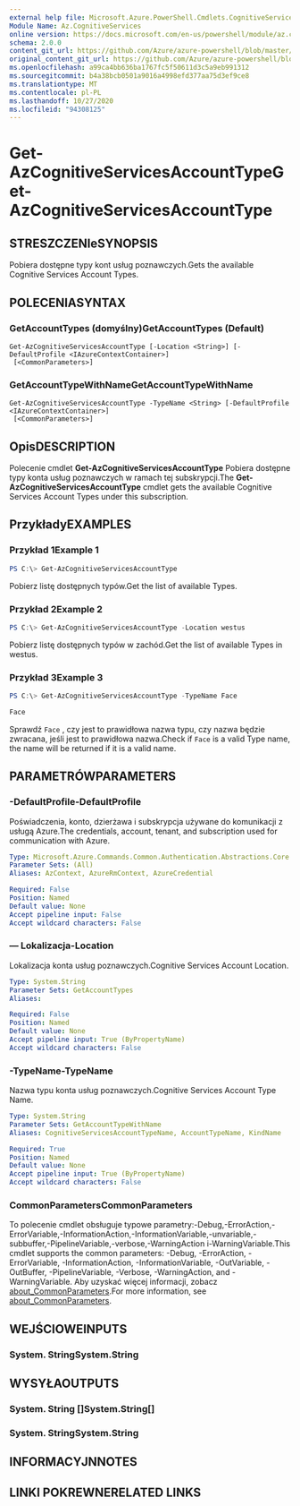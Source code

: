 ```yaml
---
external help file: Microsoft.Azure.PowerShell.Cmdlets.CognitiveServices.dll-Help.xml
Module Name: Az.CognitiveServices
online version: https://docs.microsoft.com/en-us/powershell/module/az.cognitiveservices/get-azcognitiveservicesaccounttype
schema: 2.0.0
content_git_url: https://github.com/Azure/azure-powershell/blob/master/src/CognitiveServices/CognitiveServices/help/Get-AzCognitiveServicesAccountType.md
original_content_git_url: https://github.com/Azure/azure-powershell/blob/master/src/CognitiveServices/CognitiveServices/help/Get-AzCognitiveServicesAccountType.md
ms.openlocfilehash: a99ca4bb636ba1767fc5f50611d3c5a9eb991312
ms.sourcegitcommit: b4a38bcb0501a9016a4998efd377aa75d3ef9ce8
ms.translationtype: MT
ms.contentlocale: pl-PL
ms.lasthandoff: 10/27/2020
ms.locfileid: "94308125"
---
```

# <span data-ttu-id="da376-101">Get-AzCognitiveServicesAccountType</span><span class="sxs-lookup"><span data-stu-id="da376-101">Get-AzCognitiveServicesAccountType</span></span>

## <span data-ttu-id="da376-102">STRESZCZENIe</span><span class="sxs-lookup"><span data-stu-id="da376-102">SYNOPSIS</span></span>
<span data-ttu-id="da376-103">Pobiera dostępne typy kont usług poznawczych.</span><span class="sxs-lookup"><span data-stu-id="da376-103">Gets the available Cognitive Services Account Types.</span></span>

## <span data-ttu-id="da376-104">POLECENIA</span><span class="sxs-lookup"><span data-stu-id="da376-104">SYNTAX</span></span>

### <span data-ttu-id="da376-105">GetAccountTypes (domyślny)</span><span class="sxs-lookup"><span data-stu-id="da376-105">GetAccountTypes (Default)</span></span>
```
Get-AzCognitiveServicesAccountType [-Location <String>] [-DefaultProfile <IAzureContextContainer>]
 [<CommonParameters>]
```

### <span data-ttu-id="da376-106">GetAccountTypeWithName</span><span class="sxs-lookup"><span data-stu-id="da376-106">GetAccountTypeWithName</span></span>
```
Get-AzCognitiveServicesAccountType -TypeName <String> [-DefaultProfile <IAzureContextContainer>]
 [<CommonParameters>]
```

## <span data-ttu-id="da376-107">Opis</span><span class="sxs-lookup"><span data-stu-id="da376-107">DESCRIPTION</span></span>
<span data-ttu-id="da376-108">Polecenie cmdlet **Get-AzCognitiveServicesAccountType** Pobiera dostępne typy konta usług poznawczych w ramach tej subskrypcji.</span><span class="sxs-lookup"><span data-stu-id="da376-108">The **Get-AzCognitiveServicesAccountType** cmdlet gets the available Cognitive Services Account Types under this subscription.</span></span>

## <span data-ttu-id="da376-109">Przykłady</span><span class="sxs-lookup"><span data-stu-id="da376-109">EXAMPLES</span></span>

### <span data-ttu-id="da376-110">Przykład 1</span><span class="sxs-lookup"><span data-stu-id="da376-110">Example 1</span></span>
```powershell
PS C:\> Get-AzCognitiveServicesAccountType
```

<span data-ttu-id="da376-111">Pobierz listę dostępnych typów.</span><span class="sxs-lookup"><span data-stu-id="da376-111">Get the list of available Types.</span></span>

### <span data-ttu-id="da376-112">Przykład 2</span><span class="sxs-lookup"><span data-stu-id="da376-112">Example 2</span></span>
```powershell
PS C:\> Get-AzCognitiveServicesAccountType -Location westus
```

<span data-ttu-id="da376-113">Pobierz listę dostępnych typów w zachód.</span><span class="sxs-lookup"><span data-stu-id="da376-113">Get the list of available Types in westus.</span></span>

### <span data-ttu-id="da376-114">Przykład 3</span><span class="sxs-lookup"><span data-stu-id="da376-114">Example 3</span></span>
```powershell
PS C:\> Get-AzCognitiveServicesAccountType -TypeName Face

Face
```

<span data-ttu-id="da376-115">Sprawdź `Face` , czy jest to prawidłowa nazwa typu, czy nazwa będzie zwracana, jeśli jest to prawidłowa nazwa.</span><span class="sxs-lookup"><span data-stu-id="da376-115">Check if `Face` is a valid Type name, the name will be returned if it is a valid name.</span></span>

## <span data-ttu-id="da376-116">PARAMETRÓW</span><span class="sxs-lookup"><span data-stu-id="da376-116">PARAMETERS</span></span>

### <span data-ttu-id="da376-117">-DefaultProfile</span><span class="sxs-lookup"><span data-stu-id="da376-117">-DefaultProfile</span></span>
<span data-ttu-id="da376-118">Poświadczenia, konto, dzierżawa i subskrypcja używane do komunikacji z usługą Azure.</span><span class="sxs-lookup"><span data-stu-id="da376-118">The credentials, account, tenant, and subscription used for communication with Azure.</span></span>

```yaml
Type: Microsoft.Azure.Commands.Common.Authentication.Abstractions.Core.IAzureContextContainer
Parameter Sets: (All)
Aliases: AzContext, AzureRmContext, AzureCredential

Required: False
Position: Named
Default value: None
Accept pipeline input: False
Accept wildcard characters: False
```

### <span data-ttu-id="da376-119">— Lokalizacja</span><span class="sxs-lookup"><span data-stu-id="da376-119">-Location</span></span>
<span data-ttu-id="da376-120">Lokalizacja konta usług poznawczych.</span><span class="sxs-lookup"><span data-stu-id="da376-120">Cognitive Services Account Location.</span></span>

```yaml
Type: System.String
Parameter Sets: GetAccountTypes
Aliases:

Required: False
Position: Named
Default value: None
Accept pipeline input: True (ByPropertyName)
Accept wildcard characters: False
```

### <span data-ttu-id="da376-121">-TypeName</span><span class="sxs-lookup"><span data-stu-id="da376-121">-TypeName</span></span>
<span data-ttu-id="da376-122">Nazwa typu konta usług poznawczych.</span><span class="sxs-lookup"><span data-stu-id="da376-122">Cognitive Services Account Type Name.</span></span>

```yaml
Type: System.String
Parameter Sets: GetAccountTypeWithName
Aliases: CognitiveServicesAccountTypeName, AccountTypeName, KindName

Required: True
Position: Named
Default value: None
Accept pipeline input: True (ByPropertyName)
Accept wildcard characters: False
```

### <span data-ttu-id="da376-123">CommonParameters</span><span class="sxs-lookup"><span data-stu-id="da376-123">CommonParameters</span></span>
<span data-ttu-id="da376-124">To polecenie cmdlet obsługuje typowe parametry:-Debug,-ErrorAction,-ErrorVariable,-InformationAction,-InformationVariable,-unvariable,-subbuffer,-PipelineVariable,-verbose,-WarningAction i-WarningVariable.</span><span class="sxs-lookup"><span data-stu-id="da376-124">This cmdlet supports the common parameters: -Debug, -ErrorAction, -ErrorVariable, -InformationAction, -InformationVariable, -OutVariable, -OutBuffer, -PipelineVariable, -Verbose, -WarningAction, and -WarningVariable.</span></span> <span data-ttu-id="da376-125">Aby uzyskać więcej informacji, zobacz [about_CommonParameters](http://go.microsoft.com/fwlink/?LinkID=113216).</span><span class="sxs-lookup"><span data-stu-id="da376-125">For more information, see [about_CommonParameters](http://go.microsoft.com/fwlink/?LinkID=113216).</span></span>

## <span data-ttu-id="da376-126">WEJŚCIOWE</span><span class="sxs-lookup"><span data-stu-id="da376-126">INPUTS</span></span>

### <span data-ttu-id="da376-127">System. String</span><span class="sxs-lookup"><span data-stu-id="da376-127">System.String</span></span>

## <span data-ttu-id="da376-128">WYSYŁA</span><span class="sxs-lookup"><span data-stu-id="da376-128">OUTPUTS</span></span>

### <span data-ttu-id="da376-129">System. String []</span><span class="sxs-lookup"><span data-stu-id="da376-129">System.String[]</span></span>

### <span data-ttu-id="da376-130">System. String</span><span class="sxs-lookup"><span data-stu-id="da376-130">System.String</span></span>

## <span data-ttu-id="da376-131">INFORMACYJN</span><span class="sxs-lookup"><span data-stu-id="da376-131">NOTES</span></span>

## <span data-ttu-id="da376-132">LINKI POKREWNE</span><span class="sxs-lookup"><span data-stu-id="da376-132">RELATED LINKS</span></span>
